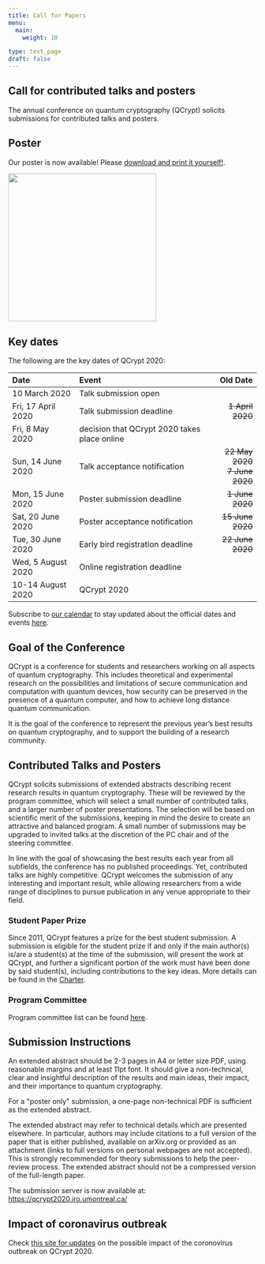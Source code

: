 ```yaml
---
title: Call for Papers
menu:
  main:
    weight: 10

type: text_page
draft: false
---
```



## Call for contributed talks and posters
The annual conference on quantum cryptography (QCrypt) solicits submissions for contributed talks and posters.

## Poster
Our poster is now available! Please <a href="/poster">download and print it yourself!</a>.

<a href="/poster">
  <img height=300 id="dark_bg" src="/images/poster/QCryptPoster.png"/>
</a>


## Key dates
The following are the key dates of QCrypt 2020:

|Date |Event| Old Date|
|:----|:----|----:|
|10 March 2020| Talk submission open||
|Fri, 17 April 2020  |Talk submission deadline|<del>1 April 2020</del>|
|Fri, 8 May 2020 | decision that QCrypt 2020 takes place online |
|Sun, 14 June 2020    |Talk acceptance notification|<del>22 May 2020<br>7 June 2020</del>|
|Mon, 15 June 2020|Poster submission deadline|<del>1 June 2020</del>|
|Sat, 20 June 2020| Poster acceptance notification|<del>15 June 2020</del>|
|Tue, 30 June 2020| Early bird registration deadline|<del>22 June 2020</del>|
|Wed, 5 August 2020| Online registration deadline|
|10-14 August 2020| QCrypt 2020|

Subscribe to <a href="/speakers/#google-calendar">our calendar</a> to stay updated about the official dates and events <a href="/speakers/#google-calendar">here</a>.

## Goal of the Conference
QCrypt is a conference for students and researchers working on all aspects of quantum cryptography. This includes theoretical and experimental research on the possibilities and limitations of secure communication and computation with quantum devices, how security can be preserved in the presence of a quantum computer, and how to achieve long distance quantum communication.

It is the goal of the conference to represent the previous year’s best results on quantum cryptography, and to support the building of a research community.

## Contributed Talks and Posters
QCrypt solicits submissions of extended abstracts describing recent research results in quantum cryptography. These will be reviewed by the program committee, which will select a small number of contributed talks, and a larger number of poster presentations. The selection will be based on scientific merit of the submissions, keeping in mind the desire to create an attractive and balanced program. A small number of submissions may be upgraded to invited talks at the discretion of the PC chair and of the steering committee.

In line with the goal of showcasing the best results each year from all subfields, the conference has no published proceedings. Yet, contributed talks are highly competitive. QCrypt welcomes the submission of any interesting and important result, while allowing researchers from a wide range of disciplines to pursue publication in any venue appropriate to their field.

### Student Paper Prize
Since 2011, QCrypt features a prize for the best student submission. A submission is eligible for the student prize if and only if the main author(s) is/are a student(s) at the time of the submission, will present the work at QCrypt, and further a significant portion of the work must have been done by said student(s), including contributions to the key ideas. More details can be found in the <a href="/charter/#student-paper-prize">Charter</a>.

### Program Committee
Program committee list can be found <a href="/team/#program-committee">here</a>.

## Submission Instructions
An extended abstract should be 2-3 pages in A4 or letter size PDF, using reasonable margins and at least 11pt font. It should give a non-technical, clear and insightful description of the results and main ideas, their impact, and their importance to quantum cryptography.

For a "poster only" submission, a one-page non-technical PDF is sufficient as the extended abstract.

The extended abstract may refer to technical details which are presented elsewhere. In particular, authors may include citations to a full version of the paper that is either published, available on arXiv.org or provided as an attachment (links to full versions on personal webpages are not accepted). This is strongly recommended for theory submissions to help the peer-review process. The extended abstract should not be a compressed version of the full-length paper.

The submission server is now available at: <a href="https://qcrypt2020.iro.umontreal.ca/" target="_blank">https://qcrypt2020.iro.umontreal.ca/</a>

## Impact of coronavirus outbreak
Check <a href="/corona">this site for updates</a> on the possible impact of the coronovirus outbreak on QCrypt 2020.


<!-- "Poster only" submissions will be accepted after the notification for talks (7th June). For these submissions,  a one-page non-technical PDF is sufficient as the extended abstract. -->


<!-- Extended abstracts should be submitted electronically here using the EasyChair system (if the link doesn’t work, visit https://easychair.org/conferences/?conf=qcrypt2019 directly).
If you are designing a new poster for QCrypt, consider using the following templates:  https://osf.io/8ajqs/
This is simply a suggestion, and if you decide to follow this template, feel free to modify it as you see fit -->
